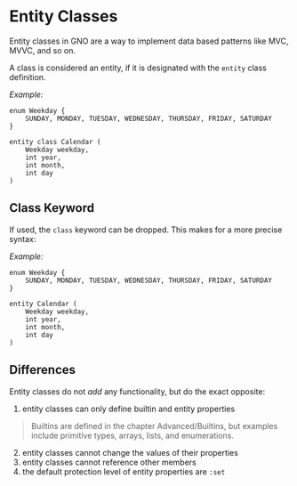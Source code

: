 # Entity Classes

Entity classes in GNO are a way to implement data based patterns like MVC, MVVC, and so on.

A class is considered an entity, if it is designated with the `entity` class definition.

_Example:_

```gno
enum Weekday {
    SUNDAY, MONDAY, TUESDAY, WEDNESDAY, THURSDAY, FRIDAY, SATURDAY
}

entity class Calendar (
    Weekday weekday,
    int year,
    int month,
    int day
)
```

## Class Keyword

If used, the `class` keyword can be dropped. This makes for a more precise syntax:

_Example:_

```gno
enum Weekday {
    SUNDAY, MONDAY, TUESDAY, WEDNESDAY, THURSDAY, FRIDAY, SATURDAY
}

entity Calendar (
    Weekday weekday,
    int year,
    int month,
    int day
)
```

## Differences

Entity classes do not _add_ any functionality, but do the exact opposite:

1. entity classes can only define builtin and entity properties

> Builtins are defined in the chapter Advanced/Builtins, but examples include primitive types,
> arrays, lists, and enumerations.

2. entity classes cannot change the values of their properties
3. entity classes cannot reference other members
4. the default protection level of entity properties are `:set`
